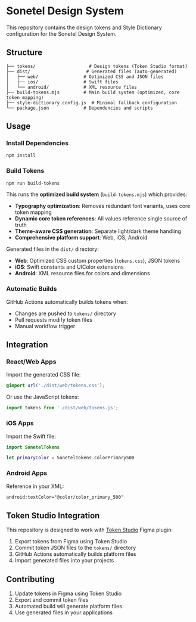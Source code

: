 # Sonetel Design System

This repository contains the design tokens and Style Dictionary configuration for the Sonetel Design System.

## Structure

```
├── tokens/                    # Design tokens (Token Studio format)
├── dist/                     # Generated files (auto-generated)
│   ├── web/                 # Optimized CSS and JSON files
│   ├── ios/                 # Swift files
│   └── android/             # XML resource files
├── build-tokens.mjs         # Main build system (optimized, core token mapping)
├── style-dictionary.config.js  # Minimal fallback configuration
└── package.json             # Dependencies and scripts
```

## Usage

### Install Dependencies
```bash
npm install
```

### Build Tokens
```bash
npm run build-tokens
```

This runs the **optimized build system** (`build-tokens.mjs`) which provides:

- **Typography optimization**: Removes redundant font variants, uses core token mapping
- **Dynamic core token references**: All values reference single source of truth
- **Theme-aware CSS generation**: Separate light/dark theme handling
- **Comprehensive platform support**: Web, iOS, Android

Generated files in the `dist/` directory:

- **Web**: Optimized CSS custom properties (`tokens.css`), JSON tokens
- **iOS**: Swift constants and UIColor extensions
- **Android**: XML resource files for colors and dimensions

### Automatic Builds

GitHub Actions automatically builds tokens when:
- Changes are pushed to `tokens/` directory
- Pull requests modify token files
- Manual workflow trigger

## Integration

### React/Web Apps
Import the generated CSS file:
```css
@import url('./dist/web/tokens.css');
```

Or use the JavaScript tokens:
```javascript
import tokens from './dist/web/tokens.js';
```

### iOS Apps
Import the Swift file:
```swift
import SonetelTokens

let primaryColor = SonetelTokens.colorPrimary500
```

### Android Apps
Reference in your XML:
```xml
android:textColor="@color/color_primary_500"
```

## Token Studio Integration

This repository is designed to work with [Token Studio](https://tokens.studio/) Figma plugin:

1. Export tokens from Figma using Token Studio
2. Commit token JSON files to the `tokens/` directory
3. GitHub Actions automatically builds platform files
4. Import generated files into your projects

## Contributing

1. Update tokens in Figma using Token Studio
2. Export and commit token files
3. Automated build will generate platform files
4. Use generated files in your applications
